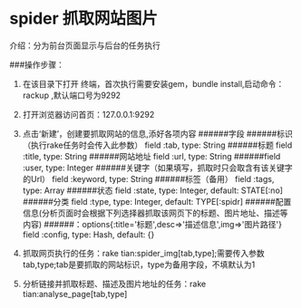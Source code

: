 spider 抓取网站图片
======


介绍：分为前台页面显示与后台的任务执行

###操作步骤：
1. 在该目录下打开 终端，首次执行需要安装gem，bundle install,启动命令：rackup ,默认端口号为9292
2. 打开浏览器访问首页：127.0.0.1:9292 
3. 点击‘新建’，创建要抓取网站的信息,添好各项内容
	######字段
	######标识（执行rake任务时会传入此参数）
	field :tab,			type: String
	######标题
	field :title,	 	type: String
	######网站地址
	field :url, 	 	type: String
	######field :user, 		type: Integer
	######关键字（如果填写，抓取时只会取含有该关键字的Url）
	field :keyword,		type: String
	######标签（备用）
	field :tags, 		type: Array
	######状态
	field :state, 		type: Integer,	default: STATE[:no]
	######分类
	field :type,		type: Integer,	default: TYPE[:spidr]
	######配置信息(分析页面时会根据下列选择器抓取该网页下的标题、图片地址、描述等内容)
	######：options{:title='标题',desc=>'描述信息',img=>'图片路径'}
	field :config,		type: Hash,		default: {}


4. 抓取网页执行的任务：rake tian:spider_img[tab,type];需要传入参数tab,type;tab是要抓取的网站标识，type为备用字段，不填默认为1

5. 分析链接并抓取标题、描述及图片地址的任务：rake tian:analyse_page[tab,type]


